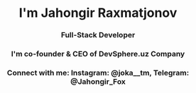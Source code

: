 
<h1 align="center">I'm Jahongir Raxmatjonov</h1>
<h3 align="center">Full-Stack Developer</h3>

<h3 align="center">I'm co-founder & CEO of DevSphere.uz Company</h3>

<h3 align="center">Connect with me: Instagram: @joka__tm, Telegram: @Jahongir_Fox</h3>
